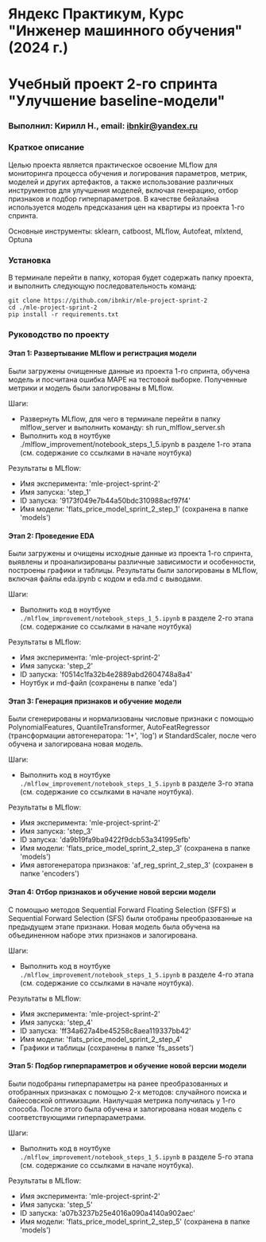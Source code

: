 # Яндекс Практикум, Курс "Инженер машинного обучения" (2024 г.)
# Учебный проект 2-го спринта "Улучшение baseline-модели"
### Выполнил: Кирилл Н., email: ibnkir@yandex.ru

### Краткое описание
Целью проекта является практическое освоение MLflow для мониторинга процесса обучения и логирования параметров, метрик, моделей и других артефактов, а также использование различных инструментов для улучшения моделей, включая генерацию, отбор признаков и подбор гиперпараметров. В качестве бейзлайна используется модель предсказания цен на квартиры из проекта 1-го спринта.

Основные инструменты: sklearn, catboost, MLflow, Autofeat, mlxtend, Optuna 

### Установка
В терминале перейти в папку, которая будет содержать папку проекта, и выполнить следующую последовательность команд:
```
git clone https://github.com/ibnkir/mle-project-sprint-2
cd ./mle-project-sprint-2
pip install -r requirements.txt
```

### Руководство по проекту
#### Этап 1: Развертывание MLflow и регистрация модели
Были загружены очищенные данные из проекта 1-го спринта, обучена модель и посчитана ошибка MAPE на тестовой выборке. Полученные метрики и модель были залогированы в MLflow.

Шаги:
- Развернуть MLflow, для чего в терминале перейти в папку mlflow_server и выполнить команду: sh run_mlflow_server.sh
- Выполнить код в ноутбуке ./mlflow_improvement/notebook_steps_1_5.ipynb в разделе 1-го этапа (см. содержание со ссылками в начале ноутбука)

Результаты в MLflow:
- Имя эксперимента: 'mle-project-sprint-2'
- Имя запуска: 'step_1'
- ID запуска: '9173f049e7b44a50bdc310988acf97f4'
- Имя модели: 'flats_price_model_sprint_2_step_1' (сохранена в папке 'models')

#### Этап 2: Проведение EDA 
Были загружены и очищены исходные данные из проекта 1-го спринта, выявлены и проанализированы различные зависимости и особенности, построены графики и таблицы. Результаты были залогированы в MLflow, включая файлы eda.ipynb с кодом и eda.md с выводами.

Шаги:
- Выполнить код в ноутбуке `./mlflow_improvement/notebook_steps_1_5.ipynb` в разделе 2-го этапа (см. содержание со ссылками в начале ноутбука)

Результаты в MLflow:
- Имя эксперимента: 'mle-project-sprint-2'
- Имя запуска: 'step_2'
- ID запуска: 'f0514c1fa32b4e2889abd2604748a8a4'
- Ноутбук и md-файл (сохранены в папке 'eda')

#### Этап 3: Генерация признаков и обучение модели
Были сгенерированы и нормализованы числовые признаки с помощью PolynomialFeatures, QuantileTransformer, AutoFeatRegressor (трансформации автогенератора: '1+', 'log') и StandardScaler, после чего обучена и залогирована новая модель.

Шаги:
- Выполнить код в ноутбуке `./mlflow_improvement/notebook_steps_1_5.ipynb` в разделе 3-го этапа (см. содержание со ссылками в начале ноутбука).

Результаты в MLflow:
- Имя эксперимента: 'mle-project-sprint-2'
- Имя запуска: 'step_3'
- ID запуска: 'da9b19fa9ba9422f9dcb53a341995efb'
- Имя модели: 'flats_price_model_sprint_2_step_3' (сохранена в папке 'models')
- Имя автогенератора признаков: 'af_reg_sprint_2_step_3' (сохранен в папке 'encoders')

#### Этап 4: Отбор признаков и обучение новой версии модели
С помощью методов Sequential Forward Floating Selection (SFFS) и Sequential Forward Selection (SFS) были отобраны преобразованные на предыдущем этапе признаки. Новая модель была обучена на объединенном наборе этих признаков и залогирована.

Шаги:
- Выполнить код в ноутбуке `./mlflow_improvement/notebook_steps_1_5.ipynb` в разделе 4-го этапа (см. содержание со ссылками в начале ноутбука).

Результаты в MLflow:
- Имя эксперимента: 'mle-project-sprint-2'
- Имя запуска: 'step_4'
- ID запуска: 'ff34a627a4be45258c8aea119337bb42'
- Имя модели: 'flats_price_model_sprint_2_step_4'
- Графики и таблицы (сохранены в папке 'fs_assets')

#### Этап 5: Подбор гиперпараметров и обучение новой версии модели
Были подобраны гиперпараметры на ранее преобразованных и отобранных признаках с помощью 2-х методов: случайного поиска и байесовской оптимизации. Наилучшая метрика получилась у 1-го способа. После этого была обучена и залогирована новая модель с соответствующими гиперпараметрами.

Шаги:
- Выполнить код в ноутбуке `./mlflow_improvement/notebook_steps_1_5.ipynb` в разделе 5-го этапа (см. содержание со ссылками в начале ноутбука).

Результаты в MLflow:
- Имя эксперимента: 'mle-project-sprint-2'
- Имя запуска: 'step_5'
- ID запуска: 'a07b3237b25e4016a090a4140a902aec'
- Имя модели: 'flats_price_model_sprint_2_step_5' (сохранена в папке 'models')
